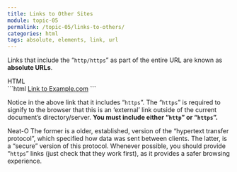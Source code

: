 ```yaml
---
title: Links to Other Sites
module: topic-05
permalink: /topic-05/links-to-others/
categories: html
tags: absolute, elements, link, url
---
```


<div class="divider-heading"></div>

Links that include the “<code>http/https</code>” as part of the entire URL are known as <b>absolute URLs</b>.</p>

<div class="code-heading">
  <span class="html">HTML</span>
</div>
```html
<a href="https://example.com" target="_blank">Link to Example.com</a>
```


Notice in the above link that it includes “`https`”. The “`https`” is required to signify to the browser that this is an ‘external’ link outside of the current document’s directory/server. **You must include either “`http`” or “`https`”.**

<span class="label label-success">Neat-O</span> The former is a older, established, version of the “hypertext transfer protocol”, which specified how data was sent between clients. The latter, is a “secure” version of this protocol. Whenever possible, you should provide “`https`” links (just check that they work first), as it provides a safer browsing experience.


<div class="external-embed">
  <p data-height="400" data-theme-id="30567" data-slug-hash="Rwaeoqx" data-default-tab="html,result" data-user="michaelcassens" data-pen-title="External HTML Links" class="codepen"></p>
</div>
